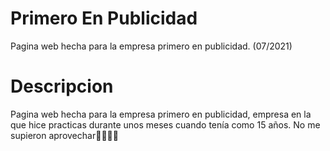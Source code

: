 # Primero En Publicidad

Pagina web hecha para la empresa primero en publicidad. (07/2021)

# Descripcion

Pagina web hecha para la empresa primero en publicidad, empresa en la que hice practicas durante unos meses cuando tenía como 15 años.
No me supieron aprovechar🥱🥱🥱🥱
